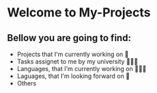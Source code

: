 <h1>Welcome to My-Projects</h1>

<h2>Bellow you are going to find:
</h2>

* Projects that I'm currently working on 👾
* Tasks assignet to me by my university 👨🏻‍🎓
* Languages, that I'm currently working on 👨🏻‍💻
* Laguages, that I'm looking forward on 🧐
* Others

<a href = "https://tenor.com/search/coding-gifs">
